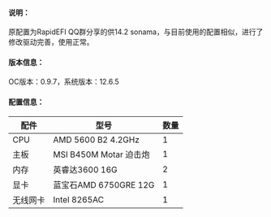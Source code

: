 #### 说明：

原配置为RapidEFI QQ群分享的供14.2 sonama，与目前使用的配置相似，进行了修改驱动完善，使用正常。


#### 版本信息：

OC版本：0.9.7，系统版本：12.6.5


#### 配置信息：

| 配件     | 型号                   | 数量 |
| -------- | ---------------------- | ---- |
| CPU      | AMD 5600 B2 4.2GHz     | 1    |
| 主板     | MSI B450M Motar 迫击炮 | 1    |
| 内存     | 英睿达3600 16G         | 2    |
| 显卡     | 蓝宝石AMD 6750GRE 12G  | 1    |
| 无线网卡 | Intel 8265AC           | 1    |



